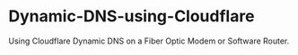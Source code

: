 # Dynamic-DNS-using-Cloudflare
Using Cloudflare Dynamic DNS on a Fiber Optic Modem or Software Router.
